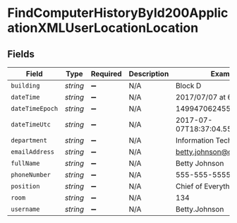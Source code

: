 # FindComputerHistoryById200ApplicationXMLUserLocationLocation


## Fields

| Field                        | Type                         | Required                     | Description                  | Example                      |
| ---------------------------- | ---------------------------- | ---------------------------- | ---------------------------- | ---------------------------- |
| `building`                   | *string*                     | :heavy_minus_sign:           | N/A                          | Block D                      |
| `dateTime`                   | *string*                     | :heavy_minus_sign:           | N/A                          | 2017/07/07 at 6:37 PM        |
| `dateTimeEpoch`              | *string*                     | :heavy_minus_sign:           | N/A                          | 1499470624555                |
| `dateTimeUtc`                | *string*                     | :heavy_minus_sign:           | N/A                          | 2017-07-07T18:37:04.555-0500 |
| `department`                 | *string*                     | :heavy_minus_sign:           | N/A                          | Information Technology       |
| `emailAddress`               | *string*                     | :heavy_minus_sign:           | N/A                          | betty.johnson@company.com    |
| `fullName`                   | *string*                     | :heavy_minus_sign:           | N/A                          | Betty Johnson                |
| `phoneNumber`                | *string*                     | :heavy_minus_sign:           | N/A                          | 555-555-5555                 |
| `position`                   | *string*                     | :heavy_minus_sign:           | N/A                          | Chief of Everything          |
| `room`                       | *string*                     | :heavy_minus_sign:           | N/A                          | 134                          |
| `username`                   | *string*                     | :heavy_minus_sign:           | N/A                          | Betty.Johnson                |